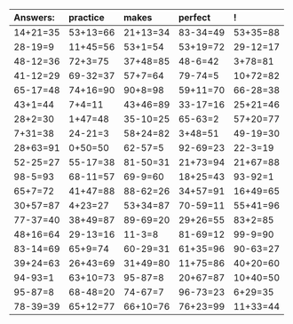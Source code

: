| Answers: | practice | makes | perfect | ! |
| :--- | :--- | :--- | :--- | :--- |
| 14+21=35 | 53+13=66 | 21+13=34 | 83-34=49 | 53+35=88 | 
| 28-19=9 | 11+45=56 | 53+1=54 | 53+19=72 | 29-12=17 | 
| 48-12=36 | 72+3=75 | 37+48=85 | 48-6=42 | 3+78=81 | 
| 41-12=29 | 69-32=37 | 57+7=64 | 79-74=5 | 10+72=82 | 
| 65-17=48 | 74+16=90 | 90+8=98 | 59+11=70 | 66-28=38 | 
| 43+1=44 | 7+4=11 | 43+46=89 | 33-17=16 | 25+21=46 | 
| 28+2=30 | 1+47=48 | 35-10=25 | 65-63=2 | 57+20=77 | 
| 7+31=38 | 24-21=3 | 58+24=82 | 3+48=51 | 49-19=30 | 
| 28+63=91 | 0+50=50 | 62-57=5 | 92-69=23 | 22-3=19 | 
| 52-25=27 | 55-17=38 | 81-50=31 | 21+73=94 | 21+67=88 | 
| 98-5=93 | 68-11=57 | 69-9=60 | 18+25=43 | 93-92=1 | 
| 65+7=72 | 41+47=88 | 88-62=26 | 34+57=91 | 16+49=65 | 
| 30+57=87 | 4+23=27 | 53+34=87 | 70-59=11 | 55+41=96 | 
| 77-37=40 | 38+49=87 | 89-69=20 | 29+26=55 | 83+2=85 | 
| 48+16=64 | 29-13=16 | 11-3=8 | 81-69=12 | 99-9=90 | 
| 83-14=69 | 65+9=74 | 60-29=31 | 61+35=96 | 90-63=27 | 
| 39+24=63 | 26+43=69 | 31+49=80 | 11+75=86 | 40+20=60 | 
| 94-93=1 | 63+10=73 | 95-87=8 | 20+67=87 | 10+40=50 | 
| 95-87=8 | 68-48=20 | 74-67=7 | 96-73=23 | 6+29=35 | 
| 78-39=39 | 65+12=77 | 66+10=76 | 76+23=99 | 11+33=44 | 
